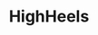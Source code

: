 ---
title: HighHeels
crosslinks:
- schuhe
- Ifyouhadtopickone
- EngineeringInHeels
- tightdresses
- AssyrianGirls
- MadisonGesiotto
- videos
- BeautyQueens
- ModelsGoneMild
- Pinup
- PaulinaVega
---